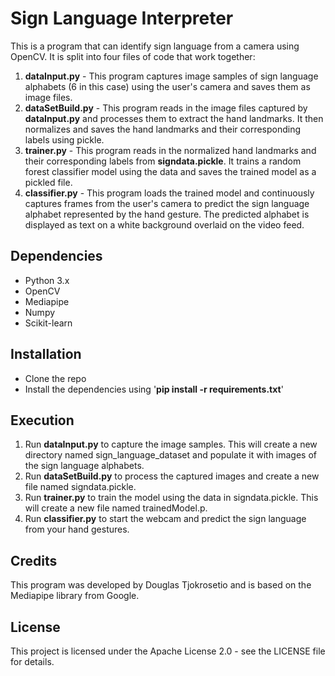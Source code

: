 # Sign Language Interpreter
This is a program that can identify sign language from a camera using OpenCV. It is split into four files of code that work together:

1. **dataInput.py** - This program captures image samples of sign language alphabets (6 in this case) using the user's camera and saves them as image files.
2. **dataSetBuild.py** - This program reads in the image files captured by **dataInput.py** and processes them to extract the hand landmarks. It then normalizes and saves the hand landmarks and their corresponding labels using pickle.
3. **trainer.py** - This program reads in the normalized hand landmarks and their corresponding labels from **signdata.pickle**. It trains a random forest classifier model using the data and saves the trained model as a pickled file.
4. **classifier.py** - This program loads the trained model and continuously captures frames from the user's camera to predict the sign language alphabet represented by the hand gesture. The predicted alphabet is displayed as text on a white background overlaid on the video feed.

## Dependencies
- Python 3.x
- OpenCV
- Mediapipe
- Numpy
- Scikit-learn

## Installation
- Clone the repo
- Install the dependencies using '**pip install -r requirements.txt**'

## Execution
1. Run **dataInput.py** to capture the image samples. This will create a new directory named sign_language_dataset and populate it with images of the sign language alphabets.
2. Run **dataSetBuild.py** to process the captured images and create a new file named signdata.pickle.
3. Run **trainer.py** to train the model using the data in signdata.pickle. This will create a new file named trainedModel.p.
4. Run **classifier.py** to start the webcam and predict the sign language from your hand gestures.

## Credits
This program was developed by Douglas Tjokrosetio and is based on the Mediapipe library from Google.

## License
This project is licensed under the Apache License 2.0 - see the LICENSE file for details.
